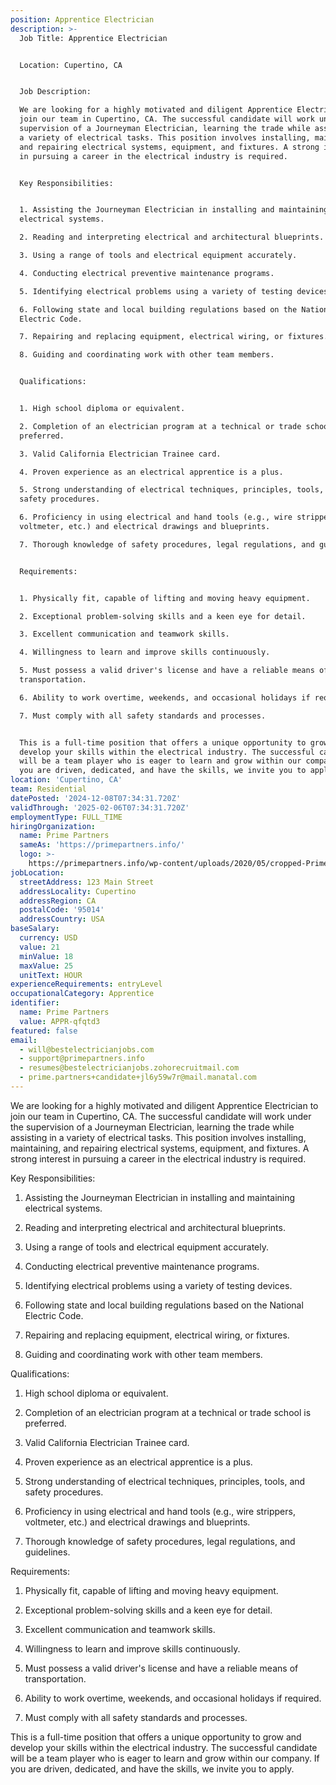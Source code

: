 ```yaml
---
position: Apprentice Electrician
description: >-
  Job Title: Apprentice Electrician


  Location: Cupertino, CA


  Job Description:

  We are looking for a highly motivated and diligent Apprentice Electrician to
  join our team in Cupertino, CA. The successful candidate will work under the
  supervision of a Journeyman Electrician, learning the trade while assisting in
  a variety of electrical tasks. This position involves installing, maintaining,
  and repairing electrical systems, equipment, and fixtures. A strong interest
  in pursuing a career in the electrical industry is required. 


  Key Responsibilities:


  1. Assisting the Journeyman Electrician in installing and maintaining
  electrical systems.

  2. Reading and interpreting electrical and architectural blueprints.

  3. Using a range of tools and electrical equipment accurately.

  4. Conducting electrical preventive maintenance programs.

  5. Identifying electrical problems using a variety of testing devices.

  6. Following state and local building regulations based on the National
  Electric Code.

  7. Repairing and replacing equipment, electrical wiring, or fixtures.

  8. Guiding and coordinating work with other team members.


  Qualifications:


  1. High school diploma or equivalent.

  2. Completion of an electrician program at a technical or trade school is
  preferred.

  3. Valid California Electrician Trainee card.

  4. Proven experience as an electrical apprentice is a plus.

  5. Strong understanding of electrical techniques, principles, tools, and
  safety procedures.

  6. Proficiency in using electrical and hand tools (e.g., wire strippers,
  voltmeter, etc.) and electrical drawings and blueprints.

  7. Thorough knowledge of safety procedures, legal regulations, and guidelines.


  Requirements:


  1. Physically fit, capable of lifting and moving heavy equipment.

  2. Exceptional problem-solving skills and a keen eye for detail.

  3. Excellent communication and teamwork skills.

  4. Willingness to learn and improve skills continuously.

  5. Must possess a valid driver's license and have a reliable means of
  transportation.

  6. Ability to work overtime, weekends, and occasional holidays if required.

  7. Must comply with all safety standards and processes.


  This is a full-time position that offers a unique opportunity to grow and
  develop your skills within the electrical industry. The successful candidate
  will be a team player who is eager to learn and grow within our company. If
  you are driven, dedicated, and have the skills, we invite you to apply.
location: 'Cupertino, CA'
team: Residential
datePosted: '2024-12-08T07:34:31.720Z'
validThrough: '2025-02-06T07:34:31.720Z'
employmentType: FULL_TIME
hiringOrganization:
  name: Prime Partners
  sameAs: 'https://primepartners.info/'
  logo: >-
    https://primepartners.info/wp-content/uploads/2020/05/cropped-Prime-Partners-Logo-NO-BG-1-1.png
jobLocation:
  streetAddress: 123 Main Street
  addressLocality: Cupertino
  addressRegion: CA
  postalCode: '95014'
  addressCountry: USA
baseSalary:
  currency: USD
  value: 21
  minValue: 18
  maxValue: 25
  unitText: HOUR
experienceRequirements: entryLevel
occupationalCategory: Apprentice
identifier:
  name: Prime Partners
  value: APPR-qfqtd3
featured: false
email:
  - will@bestelectricianjobs.com
  - support@primepartners.info
  - resumes@bestelectricianjobs.zohorecruitmail.com
  - prime.partners+candidate+jl6y59w7r@mail.manatal.com
---
```


 We are looking for a highly motivated and diligent Apprentice Electrician to
  join our team in Cupertino, CA. The successful candidate will work under the
  supervision of a Journeyman Electrician, learning the trade while assisting in
  a variety of electrical tasks. This position involves installing, maintaining,
  and repairing electrical systems, equipment, and fixtures. A strong interest
  in pursuing a career in the electrical industry is required. 


  Key Responsibilities:


  1. Assisting the Journeyman Electrician in installing and maintaining
  electrical systems.

  2. Reading and interpreting electrical and architectural blueprints.

  3. Using a range of tools and electrical equipment accurately.

  4. Conducting electrical preventive maintenance programs.

  5. Identifying electrical problems using a variety of testing devices.

  6. Following state and local building regulations based on the National
  Electric Code.

  7. Repairing and replacing equipment, electrical wiring, or fixtures.

  8. Guiding and coordinating work with other team members.


  Qualifications:


  1. High school diploma or equivalent.

  2. Completion of an electrician program at a technical or trade school is
  preferred.

  3. Valid California Electrician Trainee card.

  4. Proven experience as an electrical apprentice is a plus.

  5. Strong understanding of electrical techniques, principles, tools, and
  safety procedures.

  6. Proficiency in using electrical and hand tools (e.g., wire strippers,
  voltmeter, etc.) and electrical drawings and blueprints.

  7. Thorough knowledge of safety procedures, legal regulations, and guidelines.


  Requirements:


  1. Physically fit, capable of lifting and moving heavy equipment.

  2. Exceptional problem-solving skills and a keen eye for detail.

  3. Excellent communication and teamwork skills.

  4. Willingness to learn and improve skills continuously.

  5. Must possess a valid driver's license and have a reliable means of
  transportation.

  6. Ability to work overtime, weekends, and occasional holidays if required.

  7. Must comply with all safety standards and processes.


  This is a full-time position that offers a unique opportunity to grow and
  develop your skills within the electrical industry. The successful candidate
  will be a team player who is eager to learn and grow within our company. If
  you are driven, dedicated, and have the skills, we invite you to apply.